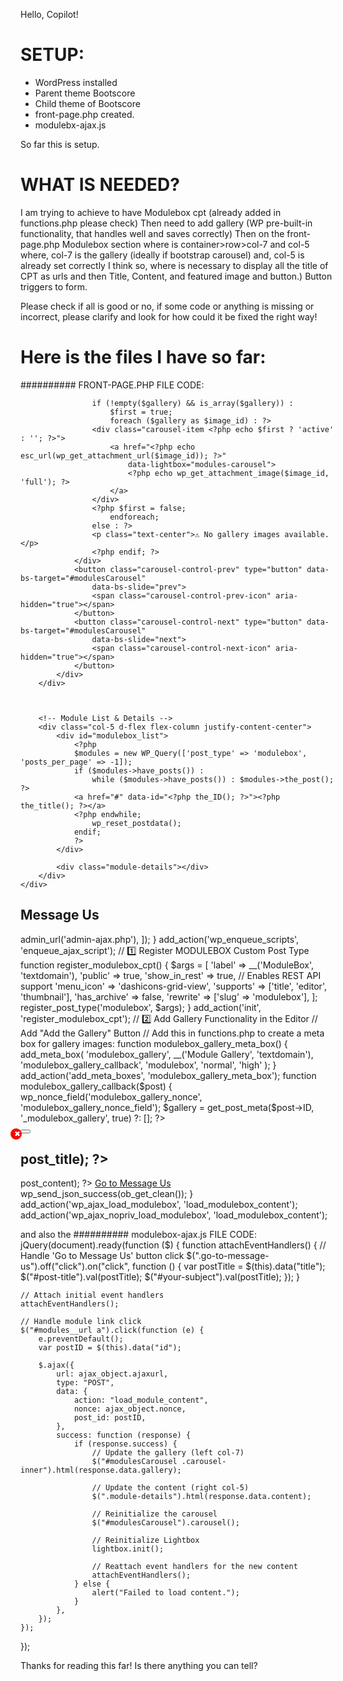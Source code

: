 Hello, Copilot!

# SETUP:
- WordPress installed
- Parent theme Bootscore
- Child theme of Bootscore
- front-page.php created.
- modulebx-ajax.js

So far this is setup.

# WHAT IS NEEDED?

I am trying to achieve to have Modulebox cpt (already added in functions.php please check)
Then need to add gallery (WP pre-built-in functionality, that handles well and saves correctly)
Then on the front-page.php Modulebox section where is container>row>col-7 and col-5
where, col-7 is the gallery (ideally if bootstrap carousel) and, col-5 is already set correctly I think so, where is necessary to display all the title of CPT as urls and then Title, Content, and featured image and button.)
Button triggers to form.


Please check if all is good or no, if some code or anything is missing or incorrect, please clarify and look for how could it be fixed the right way!


# Here is the files I have so far:

########## FRONT-PAGE.PHP FILE CODE:
<?php
get_header(); ?>

<div class="container-fluid h-100">
    <div class="row h-100">
        <!-- Gallery Section (Left) -->
        <div class="col-7 d-flex justify-content-center align-items-center">
            <div id="modulesCarousel" class="carousel slide" data-bs-ride="carousel">
                <div class="carousel-inner">
                    <?php
                    $gallery = get_post_meta(get_the_ID(), '_modulebox_gallery', true);
                    $gallery = maybe_unserialize($gallery); // ✅ Ensure correct format

                    if (!empty($gallery) && is_array($gallery)) :
                        $first = true;
                        foreach ($gallery as $image_id) : ?>
                    <div class="carousel-item <?php echo $first ? 'active' : ''; ?>">
                        <a href="<?php echo esc_url(wp_get_attachment_url($image_id)); ?>"
                            data-lightbox="modules-carousel">
                            <?php echo wp_get_attachment_image($image_id, 'full'); ?>
                        </a>
                    </div>
                    <?php $first = false;
                        endforeach;
                    else : ?>
                    <p class="text-center">⚠ No gallery images available.</p>
                    <?php endif; ?>
                </div>
                <button class="carousel-control-prev" type="button" data-bs-target="#modulesCarousel"
                    data-bs-slide="prev">
                    <span class="carousel-control-prev-icon" aria-hidden="true"></span>
                </button>
                <button class="carousel-control-next" type="button" data-bs-target="#modulesCarousel"
                    data-bs-slide="next">
                    <span class="carousel-control-next-icon" aria-hidden="true"></span>
                </button>
            </div>
        </div>



        <!-- Module List & Details -->
        <div class="col-5 d-flex flex-column justify-content-center">
            <div id="modulebox_list">
                <?php
                $modules = new WP_Query(['post_type' => 'modulebox', 'posts_per_page' => -1]);
                if ($modules->have_posts()) :
                    while ($modules->have_posts()) : $modules->the_post(); ?>
                <a href="#" data-id="<?php the_ID(); ?>"><?php the_title(); ?></a>
                <?php endwhile;
                    wp_reset_postdata();
                endif;
                ?>
            </div>

            <div class="module-details"></div>
        </div>
    </div>
</div>

<div class="container text-center py-4">
    <h2 class="display-5">Message Us</h2>
    <div class="d-flex justify-content-center">
        <div id="message-us">
            <?php echo do_shortcode('[contact-form-7 id="235e694" title="message-us"]'); ?>
        </div>
    </div>
</div>

<?php
get_footer();


########## FUNCTIONS.PHP FILE CODE:
<?php

/**
 * @package Bootscore Child
 *
 * @version 6.0.0
 */


// Exit if accessed directly
defined('ABSPATH') || exit;


/**
 * Enqueue scripts and styles
 */
add_action('wp_enqueue_scripts', 'bootscore_child_enqueue_styles');
function bootscore_child_enqueue_styles()
{

  // Compiled main.css
  $modified_bootscoreChildCss = date('YmdHi', filemtime(get_stylesheet_directory() . '/assets/css/main.css'));
  wp_enqueue_style('main', get_stylesheet_directory_uri() . '/assets/css/main.css', array('parent-style'), $modified_bootscoreChildCss);

  // style.css
  wp_enqueue_style('parent-style', get_template_directory_uri() . '/style.css');

  // custom.js
  // Get modification time. Enqueue file with modification date to prevent browser from loading cached scripts when file content changes. 
  $modificated_CustomJS = date('YmdHi', filemtime(get_stylesheet_directory() . '/assets/js/custom.js'));
  wp_enqueue_script('custom-js', get_stylesheet_directory_uri() . '/assets/js/custom.js', array('jquery'), $modificated_CustomJS, false, true);
}

function enqueue_ajax_script()
{
    wp_enqueue_script('modulebox-ajax', get_stylesheet_directory_uri() . '/js/modulebox-ajax.js', array('jquery'), null, true);

    wp_localize_script('modulebox-ajax', 'ajax_object', [
        'ajaxurl' => admin_url('admin-ajax.php'),
    ]);
}
add_action('wp_enqueue_scripts', 'enqueue_ajax_script');




// 1️⃣ Register MODULEBOX Custom Post Type
function register_modulebox_cpt()
{
  $args = [
    'label'         => __('ModuleBox', 'textdomain'),
    'public'        => true,
    'show_in_rest'  => true, // Enables REST API support
    'menu_icon'     => 'dashicons-grid-view',
    'supports'      => ['title', 'editor', 'thumbnail'],
    'has_archive'   => false,
    'rewrite'       => ['slug' => 'modulebox'],
  ];
  register_post_type('modulebox', $args);
}
add_action('init', 'register_modulebox_cpt');



// 2️⃣ Add Gallery Functionality in the Editor
// Add "Add the Gallery" Button
// Add this in functions.php to create a meta box for gallery images:
function modulebox_gallery_meta_box()
{
  add_meta_box(
    'modulebox_gallery',
    __('Module Gallery', 'textdomain'),
    'modulebox_gallery_callback',
    'modulebox',
    'normal',
    'high'
  );
}
add_action('add_meta_boxes', 'modulebox_gallery_meta_box');

function modulebox_gallery_callback($post)
{
  wp_nonce_field('modulebox_gallery_nonce', 'modulebox_gallery_nonce_field');
  $gallery = get_post_meta($post->ID, '_modulebox_gallery', true) ?: [];
?>
<div id="modulebox-gallery-container">
    <?php foreach ($gallery as $image_id) : ?>
    <div class="gallery-image">
        <?php echo wp_get_attachment_image($image_id, 'thumbnail'); ?>
        <input type="hidden" name="modulebox_gallery[]" value="<?php echo esc_attr($image_id); ?>">
        <button class="remove-image">✖</button>
    </div>
    <?php endforeach; ?>
</div>
<button id="add-gallery-images" class="button"><?php _e('Add the Gallery', 'textdomain'); ?></button>

<script>
jQuery(document).ready(function($) {
    let frame;
    $('#add-gallery-images').on('click', function(e) {
        e.preventDefault();
        if (frame) frame.open();
        frame = wp.media({
            title: '<?php _e('Select Images', 'textdomain'); ?>',
            multiple: true,
            library: {
                type: 'image'
            }
        }).on('select', function() {
            let images = frame.state().get('selection').toJSON();
            images.forEach(image => {
                $('#modulebox-gallery-container').append(`
                        <div class="gallery-image">
                            <img src="${image.sizes.thumbnail.url}" />
                            <input type="hidden" name="modulebox_gallery[]" value="${image.id}">
                            <button class="remove-image">✖</button>
                        </div>
                    `);
            });
        }).open();
    });

    $(document).on('click', '.remove-image', function(e) {
        e.preventDefault();
        $(this).closest('.gallery-image').remove();
    });
});
</script>

<style>
.gallery-image {
    display: inline-block;
    margin: 5px;
    position: relative;
}

.remove-image {
    position: absolute;
    top: 3px;
    right: 3px;
    background: red;
    color: white;
    border: none;
    cursor: pointer;
    font-size: 12px;
    width: 18px;
    height: 18px;
    border-radius: 50%;
}
</style>
<?php
}

function save_modulebox_gallery($post_id)
{
  if (!isset($_POST['modulebox_gallery_nonce_field']) || !wp_verify_nonce($_POST['modulebox_gallery_nonce_field'], 'modulebox_gallery_nonce')) return;
  if (defined('DOING_AUTOSAVE') && DOING_AUTOSAVE) return;
  if (!current_user_can('edit_post', $post_id)) return;

  update_post_meta($post_id, '_modulebox_gallery', isset($_POST['modulebox_gallery']) ? array_map('intval', $_POST['modulebox_gallery']) : []);
}
add_action('save_post', 'save_modulebox_gallery');

// 3️⃣  add front-page.php 

// 4️⃣ AJAX Handler for Content Update
function load_modulebox_content()
{
  if (!isset($_POST['module_id']) || !is_numeric($_POST['module_id'])) {
    wp_send_json_error('Invalid request.');
  }

  $post_id = intval($_POST['module_id']);
  $post = get_post($post_id);

  if (!$post) {
    wp_send_json_error('Module not found.');
  }

  ob_start();
?>
<h2><?php echo esc_html($post->post_title); ?></h2>
<?php echo apply_filters('the_content', $post->post_content); ?>
<?php if (has_post_thumbnail($post_id)) : ?>
<a href="<?php echo esc_url(wp_get_attachment_url(get_post_thumbnail_id($post_id))); ?>" data-lightbox="featured-image">
    <?php echo get_the_post_thumbnail($post_id, 'full'); ?>
</a>
<?php endif; ?>
<a href="#message-us" class="btn btn-dark mt-3" data-title="<?php echo esc_attr($post->post_title); ?>">Go to Message
    Us</a>
<?php

  wp_send_json_success(ob_get_clean());
}
add_action('wp_ajax_load_modulebox', 'load_modulebox_content');
add_action('wp_ajax_nopriv_load_modulebox', 'load_modulebox_content');



and also the ########## modulebox-ajax.js FILE CODE:
jQuery(document).ready(function ($) {
    function attachEventHandlers() {
        // Handle 'Go to Message Us' button click
        $(".go-to-message-us").off("click").on("click", function () {
            var postTitle = $(this).data("title");
            $("#post-title").val(postTitle);
            $("#your-subject").val(postTitle);
        });
    }

    // Attach initial event handlers
    attachEventHandlers();

    // Handle module link click
    $("#modules__url a").click(function (e) {
        e.preventDefault();
        var postID = $(this).data("id");

        $.ajax({
            url: ajax_object.ajaxurl,
            type: "POST",
            data: {
                action: "load_module_content",
                nonce: ajax_object.nonce,
                post_id: postID,
            },
            success: function (response) {
                if (response.success) {
                    // Update the gallery (left col-7)
                    $("#modulesCarousel .carousel-inner").html(response.data.gallery);

                    // Update the content (right col-5)
                    $(".module-details").html(response.data.content);

                    // Reinitialize the carousel
                    $("#modulesCarousel").carousel();

                    // Reinitialize Lightbox
                    lightbox.init();

                    // Reattach event handlers for the new content
                    attachEventHandlers();
                } else {
                    alert("Failed to load content.");
                }
            },
        });
    });
});

Thanks for reading this far! Is there anything you can tell?
